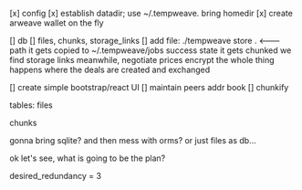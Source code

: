 [x] config
[x] establish datadir; use ~/.tempweave. bring homedir
[x] create arweave wallet on the fly

[] db
[] files, chunks, storage_links
[] add file: ./tempweave store . <--- path
    it gets copied to ~/.tempweave/jobs
    success state
    it gets chunked
    we find storage links meanwhile, negotiate prices
    encrypt
    the whole thing happens where the deals are created and exchanged

[] create simple bootstrap/react UI
[] maintain peers addr book
[] chunkify


tables:
files

chunks

gonna bring sqlite? and then mess with orms? or just files as db...

ok let's see, what is going to be the plan?

desired_redundancy = 3

